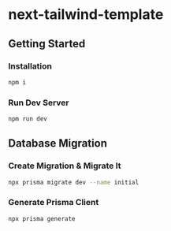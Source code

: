 # next-tailwind-template

## Getting Started

### Installation

```bash
npm i
```

### Run Dev Server

```bash
npm run dev
```

## Database Migration

### Create Migration & Migrate It

```bash
npx prisma migrate dev --name initial
```

### Generate Prisma Client

```bash
npx prisma generate
```
